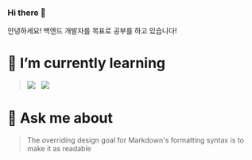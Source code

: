 ### Hi there 👋
안녕하세요! 백엔드 개발자를 목표로 공부를 하고 있습니다!


# 📜 I’m currently learning

> <img src="https://img.shields.io/badge/C-A8B9CC?style=for-the-badge&logo=C&logoColor=white"/> &nbsp; <img src="https://img.shields.io/badge/C%23-239120?style=for-the-badge&logo=C%23&logoColor=white"/> &nbsp; 


# 📩 Ask me about
> The overriding design goal for Markdown's
> formatting syntax is to make it as readable

# 


<!--
**Ahnseojun/Ahnseojun** is a ✨ _special_ ✨ repository because its `README.md` (this file) appears on your GitHub profile.

Here are some ideas to get you started:

📜📃📩🎯💻

- 🔭 I’m currently working on ...
- 🌱 I’m currently learning ...
- 👯 I’m looking to collaborate on ...
- 🤔 I’m looking for help with ...
- 💬 Ask me about ...
- 📫 How to reach me: ...
- 😄 Pronouns: ...
- ⚡ Fun fact: ...
-->
